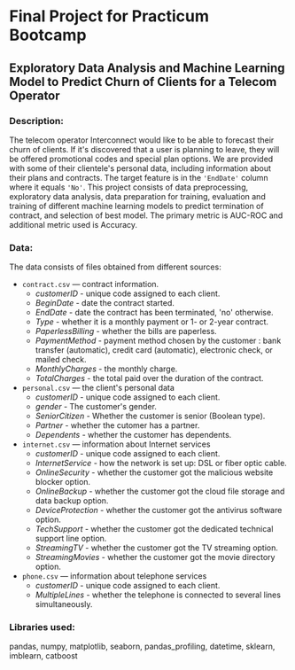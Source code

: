 # Final Project for Practicum Bootcamp
## Exploratory Data Analysis and Machine Learning Model to Predict Churn of Clients for a Telecom Operator
### Description:
The telecom operator Interconnect would like to be able to forecast their churn of clients. If it's discovered that a user is planning to leave, they will be offered promotional codes and special plan options. We are provided with some of their clientele's personal data, including information about their plans and contracts. The target feature is in the `'EndDate'` column where it equals `'No'`. This project consists of data preprocessing, exploratory data analysis, data preparation for training, evaluation and training of different machine learning models to predict termination of contract, and selection of best model. The primary metric is AUC-ROC and additional metric used is Accuracy.

### Data:
The data consists of files obtained from different sources:

- `contract.csv` — contract information.
  - *customerID* - unique code assigned to each client.
  - *BeginDate* - date the contract started.
  - *EndDate* - date the contract has been terminated, 'no' otherwise.
  - *Type* - whether it is a monthly payment or 1- or 2-year contract.
  - *PaperlessBilling* - whether the bills are paperless.
  - *PaymentMethod* - payment method chosen by the customer : bank transfer (automatic), credit card (automatic), electronic check, or mailed check.   
  - *MonthlyCharges* - the monthly charge.
  - *TotalCharges* - the total paid over the duration of the contract.
- `personal.csv` — the client's personal data
  - *customerID* - unique code assigned to each client.
  - *gender* - The customer's gender.
  - *SeniorCitizen* - Whether the customer is senior (Boolean type).
  - *Partner* - whether the cutomer has a partner.
  - *Dependents* - whether the customer has dependents.
- `internet.csv` — information about Internet services
  - *customerID* - unique code assigned to each client.
  - *InternetService* - how the network is set up: DSL or fiber optic cable.
  - *OnlineSecurity* - whether the customer got the malicious website blocker option.
  - *OnlineBackup* - whether the customer got the cloud file storage and data backup option.
  - *DeviceProtection* - whether the customer got the antivirus software option.
  - *TechSupport* - whether the customer got the dedicated technical support line option.
  - *StreamingTV* - whether the customer got the TV streaming option.
  - *StreamingMovies* - whether the customer got the movie directory option.
- `phone.csv` — information about telephone services
  - *customerID* - unique code assigned to each client.
  - *MultipleLines* - whether the telephone is connected to several lines simultaneously.

### Libraries used:
pandas, 
numpy, 
matplotlib, 
seaborn, 
pandas_profiling, 
datetime, 
sklearn, 
imblearn, 
catboost

